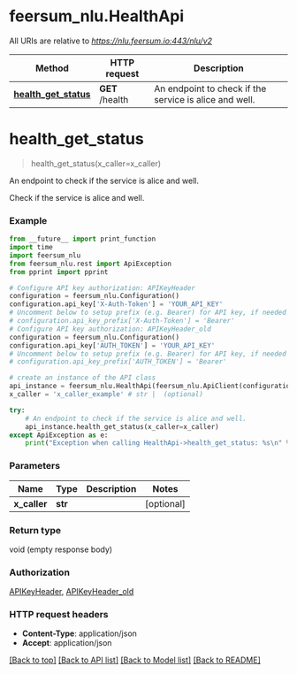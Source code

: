 # feersum_nlu.HealthApi

All URIs are relative to *https://nlu.feersum.io:443/nlu/v2*

Method | HTTP request | Description
------------- | ------------- | -------------
[**health_get_status**](HealthApi.md#health_get_status) | **GET** /health | An endpoint to check if the service is alice and well.


# **health_get_status**
> health_get_status(x_caller=x_caller)

An endpoint to check if the service is alice and well.

Check if the service is alice and well.

### Example
```python
from __future__ import print_function
import time
import feersum_nlu
from feersum_nlu.rest import ApiException
from pprint import pprint

# Configure API key authorization: APIKeyHeader
configuration = feersum_nlu.Configuration()
configuration.api_key['X-Auth-Token'] = 'YOUR_API_KEY'
# Uncomment below to setup prefix (e.g. Bearer) for API key, if needed
# configuration.api_key_prefix['X-Auth-Token'] = 'Bearer'
# Configure API key authorization: APIKeyHeader_old
configuration = feersum_nlu.Configuration()
configuration.api_key['AUTH_TOKEN'] = 'YOUR_API_KEY'
# Uncomment below to setup prefix (e.g. Bearer) for API key, if needed
# configuration.api_key_prefix['AUTH_TOKEN'] = 'Bearer'

# create an instance of the API class
api_instance = feersum_nlu.HealthApi(feersum_nlu.ApiClient(configuration))
x_caller = 'x_caller_example' # str |  (optional)

try:
    # An endpoint to check if the service is alice and well.
    api_instance.health_get_status(x_caller=x_caller)
except ApiException as e:
    print("Exception when calling HealthApi->health_get_status: %s\n" % e)
```

### Parameters

Name | Type | Description  | Notes
------------- | ------------- | ------------- | -------------
 **x_caller** | **str**|  | [optional] 

### Return type

void (empty response body)

### Authorization

[APIKeyHeader](../README.md#APIKeyHeader), [APIKeyHeader_old](../README.md#APIKeyHeader_old)

### HTTP request headers

 - **Content-Type**: application/json
 - **Accept**: application/json

[[Back to top]](#) [[Back to API list]](../README.md#documentation-for-api-endpoints) [[Back to Model list]](../README.md#documentation-for-models) [[Back to README]](../README.md)

